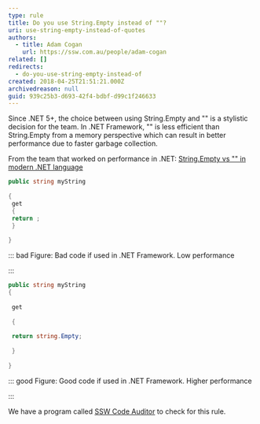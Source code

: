 ```yaml
---
type: rule
title: Do you use String.Empty instead of ""?
uri: use-string-empty-instead-of-quotes
authors:
  - title: Adam Cogan
    url: https://ssw.com.au/people/adam-cogan
related: []
redirects:
  - do-you-use-string-empty-instead-of
created: 2018-04-25T21:51:21.000Z
archivedreason: null
guid: 939c25b3-d693-42f4-bdbf-d99c1f246633
---
```

Since .NET 5+, the choice between using String.Empty and "" is a stylistic decision for the team. In .NET Framework, "" is less efficient than String.Empty from a memory perspective which can result in better performance due to faster garbage collection.

From the team that worked on performance in .NET: [String.Empty vs "" in modern .NET language](https://youtube.com/clip/UgkxIv8HnqTApTo6VOuEvBkAx3VnjY6RioCh)

<!--endintro-->

```csharp
public string myString 
   
{
 get
 {
 return ;
 } 
   
}
```

::: bad
Figure: Bad code if used in .NET Framework. Low performance

:::

```csharp
public string myString
{ 
   
 get 
   
 { 
   
 return string.Empty; 
   
 } 
   
}
```

::: good
Figure: Good code if used in .NET Framework. Higher performance

:::

We have a program called [SSW Code Auditor](https://www.ssw.com.au/ssw/CodeAuditor/Rules.aspx#StringEmpty) to check for this rule.